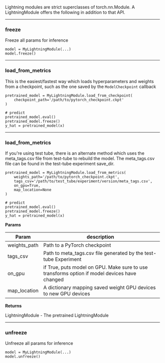 Lightning modules are strict superclasses of torch.nn.Module. A LightningModule offers the following in addition to that API.

---    
### freeze 
Freeze all params for inference
```{.python}
model = MyLightningModule(...)
model.freeze()
```

---    
### load_from_metrics
This is the easiest/fastest way which loads hyperparameters and weights from a checkpoint,
such as the one saved by the `ModelCheckpoint` callback

```{.python}
pretrained_model = MyLightningModule.load_from_checkpoint(
    checkpoint_path='/path/to/pytorch_checkpoint.ckpt'
)
    
# predict
pretrained_model.eval()
pretrained_model.freeze()
y_hat = pretrained_model(x)
```

---    
### load_from_metrics
If you're using test tube, there is an alternate method which uses the meta_tags.csv
file from test-tube to rebuild the model. The meta_tags.csv file can be found in the
test-tube experiment save_dir.       

```{.python}
pretrained_model = MyLightningModule.load_from_metrics(
    weights_path='/path/to/pytorch_checkpoint.ckpt',
    tags_csv='/path/to/test_tube/experiment/version/meta_tags.csv',
    on_gpu=True,
    map_location=None
)
    
# predict
pretrained_model.eval()
pretrained_model.freeze()
y_hat = pretrained_model(x)
```

**Params**    

| Param  | description  |
|---|---|
|  weights_path | Path to a PyTorch checkpoint  |
|  tags_csv | Path to meta_tags.csv file generated by the test-tube Experiment  |
|  on_gpu | if True, puts model on GPU. Make sure to use transforms option if model devices have changed  |
|  map_location | A dictionary mapping saved weight GPU devices to new GPU devices |

**Returns**    

LightningModule - The pretrained LightningModule

---    
### unfreeze 
Unfreeze all params for inference
```{.python}
model = MyLightningModule(...)
model.unfreeze()
```

